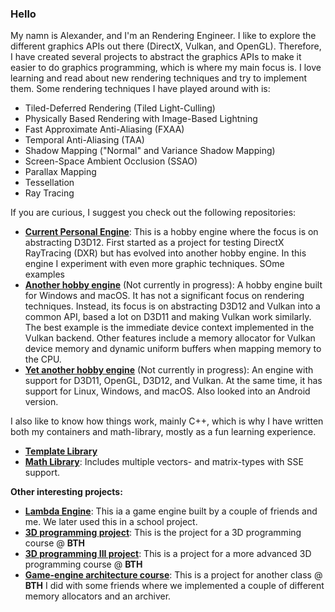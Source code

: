 ### Hello
My namn is Alexander, and I'm an Rendering Engineer. 
I like to explore the different graphics APIs out there (DirectX, Vulkan, and OpenGL). Therefore, I have created several projects to abstract the graphics APIs to make it easier to do graphics programming, which is where my main focus is. 
I love learning and read about new rendering techniques and try to implement them. Some rendering techniques I have played around with is:
* Tiled-Deferred Rendering (Tiled Light-Culling)
* Physically Based Rendering with Image-Based Lightning
* Fast Approximate Anti-Aliasing (FXAA)
* Temporal Anti-Aliasing (TAA)
* Shadow Mapping ("Normal" and Variance Shadow Mapping)
* Screen-Space Ambient Occlusion (SSAO)
* Parallax Mapping
* Tessellation
* Ray Tracing

If you are curious, I suggest you check out the following repositories:
* [__Current Personal Engine__](https://github.com/Mumsfilibaba/DXR-Project): This is a hobby engine where the focus is on abstracting D3D12. First started as a project for testing DirectX RayTracing (DXR) but has evolved into another hobby engine. In this engine I experiment with even more graphic techniques. SOme examples
* [__Another hobby engine__](https://github.com/Mumsfilibaba/Lambda) (Not currently in progress): A hobby engine built for Windows and macOS. It has not a significant focus on rendering techniques. Instead, its focus is on abstracting D3D12 and Vulkan into a common API, based a lot on D3D11 and making Vulkan work similarly. The best example is the immediate device context implemented in the Vulkan backend. Other features include a memory allocator for Vulkan device memory and dynamic uniform buffers when mapping memory to the CPU.
* [__Yet another hobby engine__](https://github.com/Mumsfilibaba/RayEngine) (Not currently in progress): An engine with support for D3D11, OpenGL, D3D12, and Vulkan. At the same time, it has support for Linux, Windows, and macOS. Also looked into an Android version.

I also like to know how things work, mainly C++, which is why I have written both my containers and math-library, mostly as a fun learning experience.

* [**Template Library**](https://github.com/Mumsfilibaba/Custom-Containers)
* [**Math Library**](https://github.com/Mumsfilibaba/Math): Includes multiple vectors- and matrix-types with SSE support.

**Other interesting projects:**
* [**Lambda Engine**](https://github.com/Mumsfilibaba/LambdaEngine): This ia a game engine built by a couple of friends and me. We later used this in a school project.
* [**3D programming project**](https://github.com/Mumsfilibaba/3D-Programming-Project): This is the project for a 3D programming course @ **BTH**
* [**3D programming III project**](https://github.com/TheoBerlin/VulkanBoys): This is a project for a more advanced 3D programming course @ **BTH**
* [**Game-engine architecture course**](https://github.com/Mumsfilibaba/GameEngineArchitectureCourse): This is a project for another class @ **BTH** I did with some friends where we implemented a couple of different memory allocators and an archiver.
